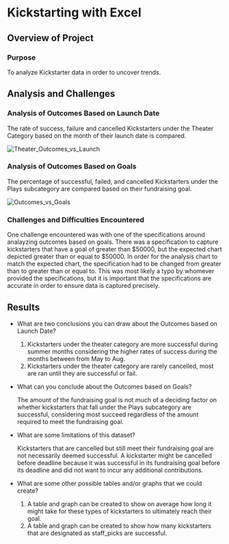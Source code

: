 # Kickstarting with Excel

## Overview of Project

### Purpose
To analyze Kickstarter data in order to uncover trends.

## Analysis and Challenges

### Analysis of Outcomes Based on Launch Date
The rate of success, failure and cancelled Kickstarters under the Theater Category based on the month of their launch date is compared.

![Theater_Outcomes_vs_Launch](https://user-images.githubusercontent.com/5934390/110219592-43a0ce80-7e8e-11eb-9c5f-778e07349c35.png)

### Analysis of Outcomes Based on Goals

The percentage of successful, failed, and cancelled Kickstarters under the Plays subcategory are compared based on their fundraising goal.

![Outcomes_vs_Goals](https://user-images.githubusercontent.com/5934390/110250088-99857d00-7f47-11eb-8b24-2424a0927487.png)

### Challenges and Difficulties Encountered

One challenge encountered was with one of the specifications around analayzing outcomes based on goals. There was a specification to capture kickstarters that have a goal of greater than $50000, but the expected chart depicted greater than or equal to $50000. In order for the analysis chart to match the expected chart, the specification had to be changed from greater than to greater than or equal to. This was most likely a typo by whomever provided the specifications, but it is important that the specifications are accurate in order to ensure data is captured precisely.

## Results

- What are two conclusions you can draw about the Outcomes based on Launch Date?

  1.	Kickstarters under the theater category are more successful during summer months considering the higher rates of success during the months between from May to Aug.
  2.	Kickstarters under the theater category are rarely cancelled, most are ran until they are successful or fail.

- What can you conclude about the Outcomes based on Goals?

    The amount of the fundraising goal is not much of a deciding factor on whether kickstarters that fall under the Plays subcategory are successful, considering most succeed  regardless of the amount required to meet the fundraising goal.

- What are some limitations of this dataset?

    Kickstarters that are cancelled but still meet their fundraising goal are not necessarily deemed successful. A kickstarter might be cancelled before deadline      because it was successful in its fundraising goal before its deadline and did not want to incur any additional contributions.

- What are some other possible tables and/or graphs that we could create?

  1. A table and graph can be created to show on average how long it might take for these types of kickstarters to ultimately reach their goal.
  2. A table and graph can be created to show how many kickstarters that are designated as staff_picks are successful.  


